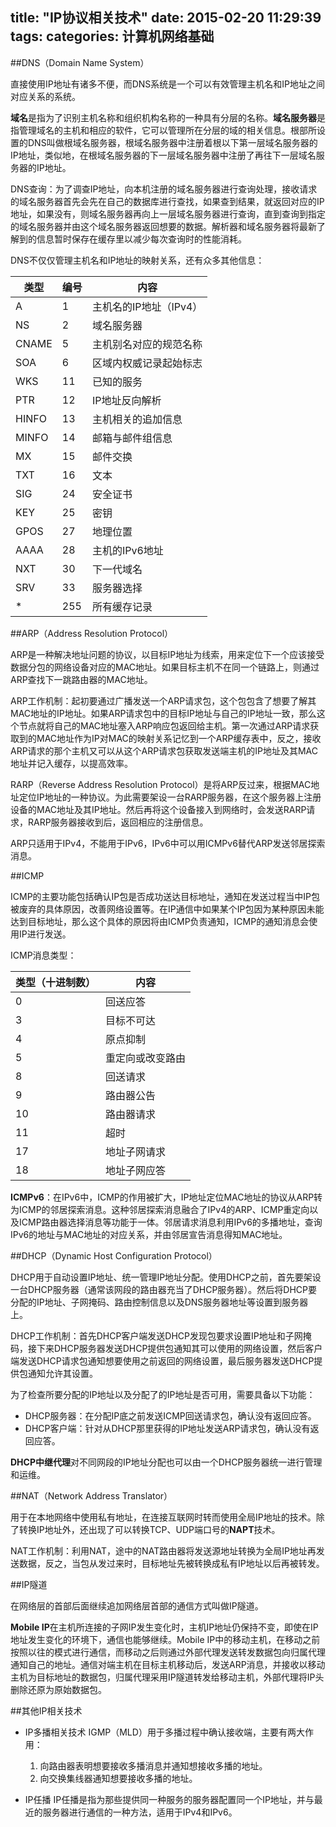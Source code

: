title: "IP协议相关技术"
date: 2015-02-20 11:29:39
tags:
categories: 计算机网络基础
---

##DNS（Domain Name System）

直接使用IP地址有诸多不便，而DNS系统是一个可以有效管理主机名和IP地址之间对应关系的系统。

**域名**是指为了识别主机名称和组织机构名称的一种具有分层的名称。**域名服务器**是指管理域名的主机和相应的软件，它可以管理所在分层的域的相关信息。根部所设置的DNS叫做根域名服务器，根域名服务器中注册着根以下第一层域名服务器的IP地址，类似地，在根域名服务器的下一层域名服务器中注册了再往下一层域名服务器的IP地址。

DNS查询：为了调查IP地址，向本机注册的域名服务器进行查询处理，接收请求的域名服务器首先会先在自己的数据库进行查找，如果查到结果，就返回对应的IP地址，如果没有，则域名服务器再向上一层域名服务器进行查询，直到查询到指定的域名服务器并由这个域名服务器返回想要的数据。解析器和域名服务器将最新了解到的信息暂时保存在缓存里以减少每次查询时的性能消耗。

<!-- more -->

DNS不仅仅管理主机名和IP地址的映射关系，还有众多其他信息：

| 类型 | 编号 | 内容 |
|------|------|------|
| A | 1 | 主机名的IP地址（IPv4） |
| NS | 2 | 域名服务器 |
| CNAME | 5 | 主机别名对应的规范名称 |
| SOA | 6 | 区域内权威记录起始标志 |
| WKS | 11 | 已知的服务 |
| PTR | 12 | IP地址反向解析 |
| HINFO | 13 | 主机相关的追加信息 |
| MINFO | 14 | 邮箱与邮件组信息 |
| MX | 15 | 邮件交换 |
| TXT | 16 | 文本 |
| SIG | 24 | 安全证书 |
| KEY | 25 | 密钥 |
| GPOS | 27 | 地理位置 |
| AAAA | 28 | 主机的IPv6地址 |
| NXT | 30 | 下一代域名 |
| SRV | 33 | 服务器选择 |
| * | 255 | 所有缓存记录 |

##ARP（Address Resolution Protocol）

ARP是一种解决地址问题的协议，以目标IP地址为线索，用来定位下一个应该接受数据分包的网络设备对应的MAC地址。如果目标主机不在同一个链路上，则通过ARP查找下一跳路由器的MAC地址。

ARP工作机制：起初要通过广播发送一个ARP请求包，这个包包含了想要了解其MAC地址的IP地址。如果ARP请求包中的目标IP地址与自己的IP地址一致，那么这个节点就将自己的MAC地址塞入ARP响应包返回给主机。第一次通过ARP请求获取到的MAC地址作为IP对MAC的映射关系记忆到一个ARP缓存表中，反之，接收ARP请求的那个主机又可以从这个ARP请求包获取发送端主机的IP地址及其MAC地址并记入缓存，以提高效率。

RARP（Reverse Address Resolution Protocol）是将ARP反过来，根据MAC地址定位IP地址的一种协议。为此需要架设一台RARP服务器，在这个服务器上注册设备的MAC地址及其IP地址。然后再将这个设备接入到网络时，会发送RARP请求，RARP服务器接收到后，返回相应的注册信息。

ARP只适用于IPv4，不能用于IPv6，IPv6中可以用ICMPv6替代ARP发送邻居探索消息。

##ICMP

ICMP的主要功能包括确认IP包是否成功送达目标地址，通知在发送过程当中IP包被废弃的具体原因，改善网络设置等。在IP通信中如果某个IP包因为某种原因未能达到目标地址，那么这个具体的原因将由ICMP负责通知，ICMP的通知消息会使用IP进行发送。

ICMP消息类型：

| 类型（十进制数） | 内容 |
|--------------------|------|
| 0 | 回送应答 |
| 3 | 目标不可达 |
| 4 | 原点抑制 |
| 5 | 重定向或改变路由 |
| 8 | 回送请求 |
| 9 | 路由器公告 |
| 10 | 路由器请求 |
| 11 | 超时 |
| 17 | 地址子网请求 |
| 18 | 地址子网应答 |

**ICMPv6**：在IPv6中，ICMP的作用被扩大，IP地址定位MAC地址的协议从ARP转为ICMP的邻居探索消息。这种邻居探索消息融合了IPv4的ARP、ICMP重定向以及ICMP路由器选择消息等功能于一体。邻居请求消息利用IPv6的多播地址，查询IPv6的地址与MAC地址的对应关系，并由邻居宣告消息得知MAC地址。

##DHCP（Dynamic Host Configuration Protocol）

DHCP用于自动设置IP地址、统一管理IP地址分配。使用DHCP之前，首先要架设一台DHCP服务器（通常该网段的路由器充当了DHCP服务器）。然后将DHCP要分配的IP地址、子网掩码、路由控制信息以及DNS服务器地址等设置到服务器上。

DHCP工作机制：首先DHCP客户端发送DHCP发现包要求设置IP地址和子网掩码，接下来DHCP服务器发送DHCP提供包通知其可以使用的网络设置，然后客户端发送DHCP请求包通知想要使用之前返回的网络设置，最后服务器发送DHCP提供包通知允许其设置。

为了检查所要分配的IP地址以及分配了的IP地址是否可用，需要具备以下功能：
- DHCP服务器：在分配IP底之前发送ICMP回送请求包，确认没有返回应答。
- DHCP客户端：针对从DHCP那里获得的IP地址发送ARP请求包，确认没有返回应答。

**DHCP中继代理**对不同网段的IP地址分配也可以由一个DHCP服务器统一进行管理和运维。

##NAT（Network Address Translator）

用于在本地网络中使用私有地址，在连接互联网时转而使用全局IP地址的技术。除了转换IP地址外，还出现了可以转换TCP、UDP端口号的**NAPT**技术。

NAT工作机制：利用NAT，途中的NAT路由器将发送源地址转换为全局IP地址再发送数据，反之，当包从发过来时，目标地址先被转换成私有IP地址以后再被转发。

##IP隧道

在网络层的首部后面继续追加网络层首部的通信方式叫做IP隧道。

**Mobile IP**在主机所连接的子网IP发生变化时，主机IP地址仍保持不变，即使在IP地址发生变化的环境下，通信也能够继续。Mobile IP中的移动主机，在移动之前按照以往的模式进行通信，而移动之后则通过外部代理发送转发数据包向归属代理通知自己的地址。通信对端主机在目标主机移动后，发送ARP消息，并接收以移动主机为目标地址的数据包，归属代理采用IP隧道转发给移动主机，外部代理将IP头删除还原为原始数据包。

##其他IP相关技术

- IP多播相关技术
IGMP（MLD）用于多播过程中确认接收端，主要有两大作用：
    1. 向路由器表明想要接收多播消息并通知想接收多播的地址。
    2. 向交换集线器通知想要接收多播的地址。

- IP任播
IP任播是指为那些提供同一种服务的服务器配置同一个IP地址，并与最近的服务器进行通信的一种方法，适用于IPv4和IPv6。



